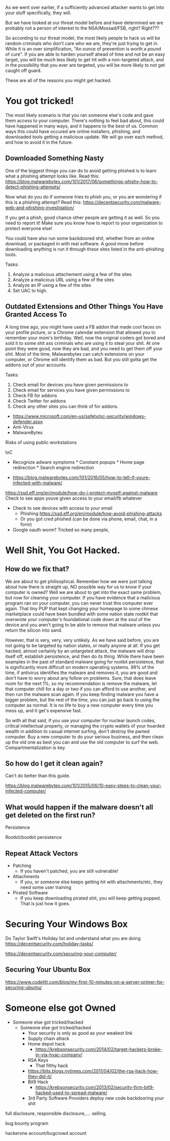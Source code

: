 As we went over earlier, if a sufficiently advanced attacker wants to get into your stuff specifically, they will.

But we have looked at our threat model before and have determined we are probably not a person of interest to the NSA/Mossad/FSB, right? Right???

So according to our threat model, the most likely people to hack us will be random criminals who don't care who we are, they're just trying to get in. While it is an over simplification, "An ounce of prevention is worth a pound of cure". If you are able to harden yourself ahead of time and not be an easy target, you will be much less likely to get hit with a non-targeted attack, and in the possibility that you ever are targeted, you will be more likely to not get caught off guard.

These are all of the reasons you might get hacked.

# You got tricked!

The most likely scenario is that you ran someone else's code and gave them access to your computer. There's nothing to feel bad about, this could have happened in many ways, and it happens to the best of us. Common ways this could have occured are online installers, phishing, and downloaded tools getting a malicious update. We will go over each method, and how to avoid it in the future. 

## Downloaded Something Nasty

One of the biggest things you can do to avoid getting phished is to learn what a phishing attempt looks like. Read this: https://blog.malwarebytes.com/101/2017/06/somethings-phishy-how-to-detect-phishing-attempts/

Now what do you do if someone tries to phish you, or you are wondering if this is a phishing attempt? Read this: https://decentsecurity.com/malware-web-and-phishing-investigation/

If you get a phish, good chance other people are getting it as well. So you need to report it! Make sure you know how to report to your organization to protect everyone else!

You could have also run some backdoored shit, whether from an online download, or packaged in with real software. A good move before downloading anything is run it through these sites listed in the anti-phishing tools. 

Tasks: 
1. Analyze a malicious attachement using a few of the sites
2. Analyze a malicious URL using a few of the sites
3. Analyze an IP using a few of the sites
4. Set UAC to high.

##  Outdated Extensions and Other Things You Have Granted Access To

A long time ago, you might have used a FB addon that made cool faces on your profile picture, or a Chrome calendar extension that allowed you to remember your mom's birthday. Well, now the original coders got bored and sold it to some shit ass criminals who are using it to steal your shit. At one point they were good, now they are bad, and you need to get them off your shit. Most of the time, Malwarebytes can catch extensions on your computer, or Chrome will identify them as bad. But you still gotta get the addons out of your accounts.

Tasks:
1. Check email for devices you have given permissions to
2. Check email for services you have given permissions to
3. Check FB for addons
4. Check Twitter for addons
5. Check any other sites you can think of for addons.


  


* https://www.microsoft.com/en-us/safety/pc-security/windows-defender.aspx 
* Anti-Virus
* MalwareBytes

Risks of using public workstations 

IoC

* Recognize adware symptoms * Constant popups * Home page redirection * Search engine redirection


* https://blog.malwarebytes.com/101/2016/05/how-to-tell-if-youre-infected-with-malware/

https://ssd.eff.org/en/module/how-do-i-protect-myself-against-malware
	   Check to see apps youve given access to your email/fb whatever
* Check to see devices with access to your email 
	* Phishing
https://ssd.eff.org/en/module/how-avoid-phishing-attacks
	 * Or you got cred phished (can be done via phone, email, chat, in a form)
* Google oauth worm? Tricked so many people,


# Well Shit, You Got Hacked.
## How do we fix that?

We are about to get philisophical. Remember how we were just talking about how there is straight up, NO possible way for us to know if your computer is owned? Well we are about to get into the exact same problem, but now for cleaning your computer. If you have evidence that a malicious program ran on your computer, you can never trust this computer ever again. That tiny PUP that kept changing your homepage to some chinese marketplace could have been bundled with some nation state rootkit that overwrote your computer's foundational code down at the soul of the device and you aren't going to be able to remove that malware unless you return the silicon into sand.  

However, that is very, very, very unlikely. As we have said before, you are not going to be targeted by nation states, or really anyone at all. If you get hacked, almost certainly by an untargeted attack, the malware will drop itself off, establish persistence, and then do its thing. While there have been examples in the past of standard malware going for rootkit persistence, that is significantly more difficult on modern operating systems. 99% of the time, if antivirus identifies the malware and removes it, you are good and don't have to worry about any follow on problems. Sure, that does leave room for the next 1%, so my recommendation is remove the malware, let that computer chill for a day or two if you can afford to use another, and then run the malware scan again. If you keep finding malware you have a bigger problem, but the rest of the time, you can just go back to using the computer as normal. It is no life to buy a new computer every time you mess up, and it get's expensive fast.

So with all that said, if you use your computer for nuclear launch codes, critical intellectual property, or managing the crypto wallets of your hoarded wealth in addition to casual internet surfing, don't destroy the pwned computer. Buy a new computer to do your serious business, and then clean up the old one as best you can and use the old computer to surf the web. Compartmentalization is key. 

## So how do I get it clean again? 

Can't do better than this guide. 

https://blog.malwarebytes.com/101/2015/06/10-easy-steps-to-clean-your-infected-computer/

## What would happen if the malware doesn't all get deleted on the first run? 

Persistence

Rootkit/bootkit persistence

## Repeat Attack Vectors

* Patching
     * If you haven't patched, you are still vulnerable!
* Attachments
     * If you, or someone else keeps getting hit with attachments/etc, they need some user training
* Pirated Software
     * If you keep downloading pirated shit, you will keep getting popped. That is just how it goes.

# Securing Your Windows Box

Do Taylor Swift's Holiday list and understand what you are doing 
https://decentsecurity.com/holiday-tasks/

https://decentsecurity.com/securing-your-computer/

## Securing Your Ubuntu Box

https://www.codelitt.com/blog/my-first-10-minutes-on-a-server-primer-for-securing-ubuntu/

# Someone else got Owned
* Someone else got tricked/hacked
    * Someone else got tricked/hacked
       * Your security is only as good as your weakest link
       * Supply chain attack
       * Home depot hack
          * https://krebsonsecurity.com/2014/02/target-hackers-broke-in-via-hvac-company/
       * RSA Keys
          * That filthy hack
	  * https://bits.blogs.nytimes.com/2011/04/02/the-rsa-hack-how-they-did-it/
       * Bit9 Hack
          * https://krebsonsecurity.com/2013/02/security-firm-bit9-hacked-used-to-spread-malware/
	  * 3rd Party Software Providers deploy new code backdooring your shit





full disclosure, responsible disclosure,.... selling. 



bug bounty program

hackerone account/bugcrowd account


